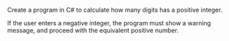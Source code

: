 Create a program in C# to calculate how many digits has a positive integer.

If the user enters a negative integer, the program must show a warning message,
and proceed with the equivalent positive number.